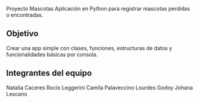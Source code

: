 Proyecto Mascotas
Aplicación en Python para registrar mascotas perdidas o encontradas.

##  Objetivo
Crear una app simple con clases, funciones, estructuras de datos y funcionalidades básicas por consola.

##  Integrantes del equipo

Natalia Caceres
Rocio Leggerini
Camila Palaveccino
Lourdes Godoy
Johana Lescano
